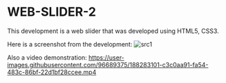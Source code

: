 # WEB-SLIDER-2

This development is a web slider that was developed using HTML5, CSS3.

Here is a screenshot from the development:
![src1](https://user-images.githubusercontent.com/96689375/188283071-1c7efc75-5b79-449f-a869-80f0690f18c9.jpg)

Also a video demonstration:
https://user-images.githubusercontent.com/96689375/188283101-c3c0aa91-fa54-483c-86bf-22d1bf28ccee.mp4

